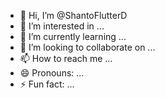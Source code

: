 - 👋 Hi, I’m @ShantoFlutterD
- 👀 I’m interested in ...
- 🌱 I’m currently learning ...
- 💞️ I’m looking to collaborate on ...
- 📫 How to reach me ...
- 😄 Pronouns: ...
- ⚡ Fun fact: ...

<!---
ShantoFlutterD/ShantoFlutterD is a ✨ special ✨ repository because its `README.md` (this file) appears on your GitHub profile.
You can click the Preview link to take a look at your changes.
--->
